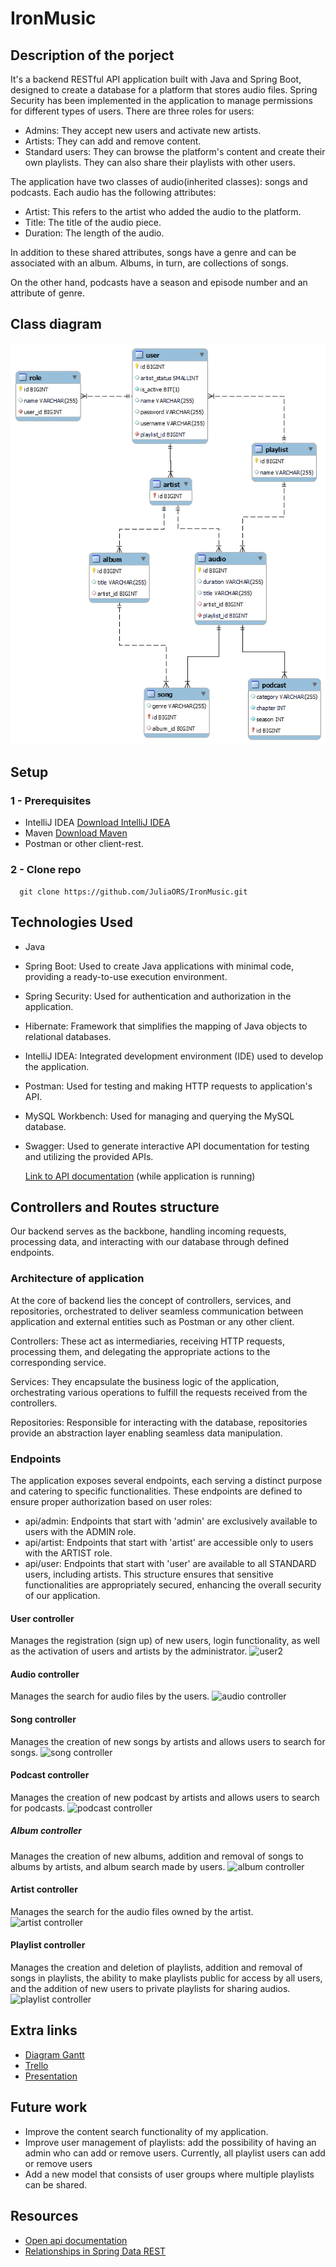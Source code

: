 # IronMusic

## Description of the porject
It's a backend RESTful API application built with Java and Spring Boot, designed to create a database for a platform that stores audio files.
Spring Security has been implemented in the application to manage permissions for different types of users. There are three roles for users:
  - Admins: They accept new users and activate new artists.
  - Artists: They can add and remove content.
  - Standard users: They can browse the platform's content and create their own playlists. They can also share their playlists with other users.

The application have two classes of audio(inherited classes): songs and podcasts. Each audio has the following attributes:

  - Artist: This refers to the artist who added the audio to the platform.
  - Title: The title of the audio piece.
  - Duration: The length of the audio.
    
In addition to these shared attributes, songs have a genre and can be associated with an album. Albums, in turn, are collections of songs.

On the other hand, podcasts have a season and episode number and an attribute of genre.
    
## Class diagram 
![Entity-Relationship Model](https://raw.githubusercontent.com/JuliaORS/IronMusic/master/assets/Entity-Relationship%20Model.png)

## Setup
### 1 - Prerequisites
- IntelliJ IDEA [Download IntelliJ IDEA](https://java.tutorials24x7.com/blog/how-to-install-java-17-on-windows)
- Maven [Download Maven](https://maven.apache.org/download.cgi)
- Postman or other client-rest.

### 2 - Clone repo
```
  git clone https://github.com/JuliaORS/IronMusic.git
```
## Technologies Used
  - Java
  - Spring Boot: Used to create Java applications with minimal code, providing a ready-to-use execution environment.
  - Spring Security: Used for authentication and authorization in the application.
  - Hibernate: Framework that simplifies the mapping of Java objects to relational databases.
  - IntelliJ IDEA: Integrated development environment (IDE) used to develop the application.
  - Postman:  Used for testing and making HTTP requests to application's API.
  - MySQL Workbench: Used for managing and querying the MySQL database.
  - Swagger: Used to generate interactive API documentation for testing and utilizing the provided APIs.
    
    [Link to API documentation](http://localhost:8080/swagger-ui/index.html) (while application is running)

## Controllers and Routes structure
Our backend serves as the backbone, handling incoming requests, processing data, and interacting with our database through defined endpoints.

### Architecture of application
At the core of backend lies the concept of controllers, services, and repositories, orchestrated to deliver seamless communication between application and external entities such as Postman or any other client.

Controllers: These act as intermediaries, receiving HTTP requests, processing them, and delegating the appropriate actions to the corresponding service.

Services: They encapsulate the business logic of the application, orchestrating various operations to fulfill the requests received from the controllers.

Repositories: Responsible for interacting with the database, repositories provide an abstraction layer enabling seamless data manipulation.

### Endpoints
The application exposes several endpoints, each serving a distinct purpose and catering to specific functionalities. 
These endpoints are defined to ensure proper authorization based on user roles:
  - api/admin: Endpoints that start with 'admin' are exclusively available to users with the ADMIN role.
  - api/artist: Endpoints that start with 'artist' are accessible only to users with the ARTIST role.
  - api/user: Endpoints that start with 'user' are available to all STANDARD users, including artists.
This structure ensures that sensitive functionalities are appropriately secured, enhancing the overall security of our application.

#### User controller
Manages the registration (sign up) of new users, login functionality, as well as the activation of users and artists by the administrator.
![user2](https://github.com/JuliaORS/IronMusic/assets/128370372/3215b44f-42d9-44e8-9978-cd5bb55131e9)

#### Audio controller
Manages the search for audio files by the users.
![audio controller](https://github.com/JuliaORS/IronMusic/assets/128370372/b5ff24f6-f666-49f4-8b92-7e779af35ab5)

#### Song controller
Manages the creation of new songs by artists and allows users to search for songs.
![song controller](https://github.com/JuliaORS/IronMusic/assets/128370372/3a26b2db-9997-401d-821b-1b60e97b0148)

#### Podcast controller
Manages the creation of new podcast by artists and allows users to search for podcasts.
![podcast controller](https://github.com/JuliaORS/IronMusic/assets/128370372/1ac55803-566c-47f9-954b-964152797767)

##### Album controller
Manages the creation of new albums, addition and removal of songs to albums by artists, and album search made by users.
![album controller](https://github.com/JuliaORS/IronMusic/assets/128370372/7ba91ca3-ca92-4383-b066-e3c5d88ddc5d)

#### Artist controller
Manages the search for the audio files owned by the artist.
![artist controller](https://github.com/JuliaORS/IronMusic/assets/128370372/491f04cf-c634-42a8-81d8-f51afcd2f03f)

#### Playlist controller
Manages the creation and deletion of playlists, addition and removal of songs in playlists, the ability to make playlists public for access by all users, and the addition of new users to private playlists for sharing audios.
![playlist controller](https://github.com/JuliaORS/IronMusic/assets/128370372/18a9d193-26e7-4929-af32-66372eb300fc)

## Extra links
  - [Diagram Gantt](https://www.canva.com/design/DAGClVOlTxA/YxPZe_Un7bHsZYI5ikFenQ/edit?utm_content=DAGClVOlTxA&utm_campaign=designshare&utm_medium=link2&utm_source=sharebutton)
  - [Trello](https://trello.com/invite/b/zafobhol/ATTIfc0d130811c3c3ae09fa51690df352ffA47B32D2/ihfinalproject)
  - [Presentation](https://www.canva.com/design/DAGE6j70Ajo/eiBoWcGcLc5vi6VkmezEXw/edit?utm_content=DAGE6j70Ajo&utm_campaign=designshare&utm_medium=link2&utm_source=sharebutton)
    
## Future work
  - Improve the content search functionality of my application.
  - Improve user management of playlists: add the possibility of having an admin who can add or remove users. Currently, all playlist users can add or remove users
  - Add a new model that consists of user groups where multiple playlists can be shared.

## Resources
  - [Open api documentation](https://www.baeldung.com/spring-rest-openapi-documentation)
  - [Relationships in Spring Data REST](https://www.baeldung.com/spring-data-rest-relationships)

